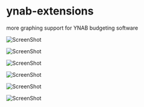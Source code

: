 ynab-extensions
===============

more graphing support for YNAB budgeting software

![ScreenShot](https://raw.github.com/cefolger/ynab-extensions/master/Web/docs/allocations.jpg)

![ScreenShot](https://raw.github.com/cefolger/ynab-extensions/master/Web/docs/budgetprogress.jpg)

![ScreenShot](https://raw.github.com/cefolger/ynab-extensions/master/Web/docs/categorybalancesovertime.jpg)

![ScreenShot](https://raw.github.com/cefolger/ynab-extensions/master/Web/docs/cumulativespending.jpg)

![ScreenShot](https://raw.github.com/cefolger/ynab-extensions/master/Web/docs/outflowstotalincome.jpg)

![ScreenShot](https://raw.github.com/cefolger/ynab-extensions/master/Web/docs/spendingovertime.jpg)
